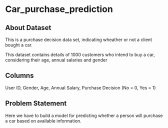 # Car_purchase_prediction

## About Dataset
This is a purchase decision data set, indicating wheather or not a client bought a car.

This dataset contains details of 1000 customers who intend to buy a car, considering their age, annual salaries and gender

## Columns
User ID, Gender, Age, Annual Salary, Purchase Decision (No = 0, Yes = 1)

## Problem Statement
Here we have to build a model for predicting whether a person will purchase a car based on available information.

